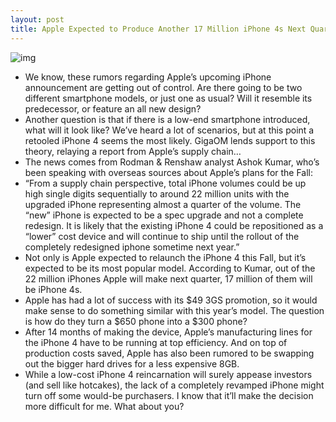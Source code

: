 ```yaml
---
layout: post
title: Apple Expected to Produce Another 17 Million iPhone 4s Next Quarter
---
```

![img](http://media.idownloadblog.com/wp-content/uploads/2011/08/iphone-4-on-table-blacked-out-e1313168747861.jpeg)
* We know, these rumors regarding Apple’s upcoming iPhone announcement are getting out of control. Are there going to be two different smartphone models, or just one as usual? Will it resemble its predecessor, or feature an all new design?
* Another question is that if there is a low-end smartphone introduced, what will it look like? We’ve heard a lot of scenarios, but at this point a retooled iPhone 4 seems the most likely. GigaOM lends support to this theory, relaying a report from Apple’s supply chain…
* The news comes from Rodman & Renshaw analyst Ashok Kumar, who’s been speaking with overseas sources about Apple’s plans for the Fall:
* “From a supply chain perspective, total iPhone volumes could be up high single digits sequentially to around 22 million units with the upgraded iPhone representing almost a quarter of the volume. The “new” iPhone is expected to be a spec upgrade and not a complete redesign. It is likely that the existing iPhone 4 could be repositioned as a “lower” cost device and will continue to ship until the rollout of the completely redesigned iphone sometime next year.”
* Not only is Apple expected to relaunch the iPhone 4 this Fall, but it’s expected to be its most popular model. According to Kumar, out of the 22 million iPhones Apple will make next quarter, 17 million of them will be iPhone 4s.
* Apple has had a lot of success with its $49 3GS promotion, so it would make sense to do something similar with this year’s model. The question is how do they turn a $650 phone into a $300 phone?
* After 14 months of making the device, Apple’s manufacturing lines for the iPhone 4 have to be running at top efficiency. And on top of production costs saved, Apple has also been rumored to be swapping out the bigger hard drives for a less expensive 8GB.
* While a low-cost iPhone 4 reincarnation will surely appease investors (and sell like hotcakes), the lack of a completely revamped iPhone might turn off some would-be purchasers. I know that it’ll make the decision more difficult for me. What about you?

